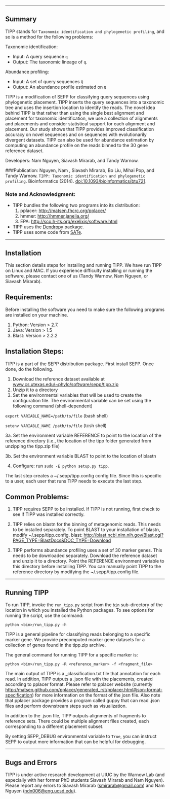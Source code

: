 ------------------------------------
Summary
------------------------------------

TIPP stands for `Taxonomic identification and phylogenetic profiling`, and so is a method for the following problems:

Taxonomic identification:
- Input: A query sequence `q`
- Output: The taxonomic lineage of `q`.

Abundance profiling:
- Input: A set of query sequences `Q`
- Output: An abundance profile estimated on `Q`


TIPP is a modification of SEPP for classifying query sequences using phylogenetic placement.  TIPP inserts the query sequences into a taxonomic tree and uses the insertion location to identify the reads.  The novel idea behind TIPP is that rather than using the single best alignment and placement for taxonomic identification, we use a collection of alignments and placements and consider statistical support for each alignment and placement.  Our study shows that TIPP provides improved classification accuracy on novel sequences and on sequences with evolutionarily divergent datasets.  TIPP can also be used for abundance estimation by computing an abundance profile on the reads binned to the 30 gene reference dataset.

Developers: Nam Nguyen, Siavash Mirarab, and Tandy Warnow.

###Publication:
Nguyen, Nam , Siavash Mirarab, Bo Liu, Mihai Pop, and Tandy Warnow. `TIPP: Taxonomic identification and phylogenetic profiling`. Bioinformatics (2014). [doi:10.1093/bioinformatics/btu721](http://bioinformatics.oxfordjournals.org/content/30/24/3548.full.pdf).


### Note and Acknowledgment: 
- TIPP bundles the following two programs into its distribution:
  1. pplacer: http://matsen.fhcrc.org/pplacer/
  2. hmmer: http://hmmer.janelia.org/
  3. EPA: http://sco.h-its.org/exelixis/software.html
- TIPP uses the [Dendropy](http://pythonhosted.org/DendroPy/) package. 
- TIPP uses some code from [SATe](http://phylo.bio.ku.edu/software/sate/sate.html).

-------------------------------------
Installation
-------------------------------------
This section details steps for installing and running TIPP. We have run TIPP on Linux and MAC. If you experience difficulty installing or running the software, please contact one of us (Tandy Warnow, Nam Nguyen, or Siavash Mirarab).

Requirements:
-------------------
Before installing the software you need to make sure the following programs are installed on your machine.

1. Python: Version > 2.7. 
2. Java: Version > 1.5
3. Blast: Version > 2.2.2

Installation Steps:
-------------------
TIPP is a part of the SEPP distribution package.  First install SEPP.  Once done, do the following. 

1. Download the reference dataset available at www.cs.utexas.edu/~phylo/software/sepp/tipp.zip
2. Unzip it to a directory
3. Set the environmental variables that will be used to create the configuration file.  The environmental variable can be set using the following command (shell-dependent)

  `export VARIABLE_NAME=/path/to/file`  (bash shell)
  
  `setenv VARIABLE_NAME /path/to/file` (tcsh shell)  
  
  3a. Set the environment variable REFERENCE to point to the location of the reference directory (i.e., the location of the tipp folder generated from unzipping the tipp.zip file)
  
  3b. Set the environment variable BLAST to point to the location of blastn
  
4. Configure: run `sudo -E python setup.py tipp`. 
  


The last step creates a ~/.sepp/tipp.config config file. Since this is specific to a user, each user that runs TIPP needs to execute the last step. 

Common Problems:
-------------------
1.  TIPP requires SEPP to be installed.  If TIPP is not running, first check to see if TIPP was installed correctly.

2.  TIPP relies on blastn for the binning of metagenomic reads.  This needs to be installed separately.  To point BLAST to your installation of blastn, modify ~/.sepp/tipp.config. 
   blast: http://blast.ncbi.nlm.nih.gov/Blast.cgi?PAGE_TYPE=BlastDocs&DOC_TYPE=Download

3.  TIPP performs abundance profiling uses a set of 30 marker genes.  This needs to be downloaded separately.  Download the reference dataset and unzip it to a directory.  Point the REFERENCE environment variable to this directory before installing TIPP.  You can manually point TIPP to the reference directory by modifying the ~/.sepp/tipp.config file. 
   
---------------------------------------------
Running TIPP
---------------------------------------------
To run TIPP, invoke the `run_tipp.py` script from the `bin` sub-directory of the location in which you installed the Python packages. To see options for running the script, use the command:

`python <bin>/run_tipp.py -h`

TIPP is a general pipeline for classifying reads belonging to a specific marker gene.  We provide precomputed marker gene datasets for a collection of genes found in the tipp.zip archive.  

The general command for running TIPP for a specific marker is:

`python <bin>/run_tipp.py -R <reference_marker> -f <fragment_file>`

The main output of TIPP is a _classification.txt file that annotation for each read.  In addition, TIPP outputs a .json file with the placements, created according to pplacer format. Please refer to pplacer website (currently http://matsen.github.com/pplacer/generated_rst/pplacer.html#json-format-specification) for more information on the format of the josn file. Also note that pplacer package provides a program called guppy that can read .json files and perform downstream steps such as visualization.

In addition to the .json file, TIPP outputs alignments of fragments to reference sets. There could be multiple alignment files created, each corresponding to a different placement subset. 

By setting SEPP_DEBUG environmental variable to `True`, you can instruct SEPP to output more information that can be helpful for debugging.  

---------------------------------------------
Bugs and Errors
---------------------------------------------
TIPP is under active research development at UIUC by the Warnow Lab (and especially with her former PhD students Siavash Mirarab and Nam Nguyen). Please report any errors to Siavash Mirarab (smirarab@gmail.com) and Nam Nguyen (ndn006@eng.ucsd.edu).

